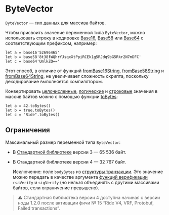 # ByteVector

`ByteVector` — [тип данных](/ru/ride/data-types/) для массива байтов.

Чтобы присвоить значение переменной типа `ByteVector`, можно использовать строку в кодировке [Base16](https://en.wikipedia.org/wiki/Hexadecimal#Base16_&#40;Transfer_encoding&#41;), [Base58](https://ru.wikipedia.org/wiki/Base58) или [Base64](https://ru.wikipedia.org/wiki/Base64) с соответствующим префиксом, например:

``` ride
let a = base16'52696465'
let b = base58'8t38fWQhrYJsqxXtPpiRCEk1g5RJdq9bG5Rkr2N7mDFC'
let c = base64'UmlkZQ=='
```

Этот способ, в отличие от функций [fromBase16String](/ru/ride/functions/built-in-functions/decoding-functions#from-base-16-string), [fromBase58String](/ru/ride/functions/built-in-functions/decoding-functions#from-base-58-string) и [fromBase64String](/ru/ride/functions/built-in-functions/decoding-functions#from-base-64-string), не увеличивает сложность скрипта, поскольку декодирование выполняется компилятором.

Конвертировать [целочисленные](/ru/ride/data-types/int), [логические](/ru/ride/data-types/boolean) и [строковые](/ru/ride/data-types/string) значения в массив байтов можно с помощью функции [toBytes](/ru/ride/functions/built-in-functions/converting-functions):

``` ride
let a = 42.toBytes()
let b = true.toBytes()
let c = "Ride".toBytes()
```

## Ограничения

Максимальный размер переменной типа `ByteVector`:

* В [Стандартной библиотеке](/ru/ride/script/standard-library) версии 3 — 65&nbsp;536 байт.
* В Стандартной библиотеке версии 4 — 32&nbsp;767 байт.

   Исключение: поле `bodyBytes` из [структуры транзакции](/ru/ride/structures/transaction-structures/). Это значение можно передать в качестве аргумента [функций верификации](/ru/ride/functions/built-in-functions/verification-functions) `rsaVerify` и `sigVerify` (но нельзя объединять с другими массивами байтов, если ограничение превышено).

> :warning: Стандартная библиотека версии 4 доступна начиная с версии ноды 1.2.0 после активации фичи №&nbsp;15 “Ride V4, VRF, Protobuf, Failed transactions”.
